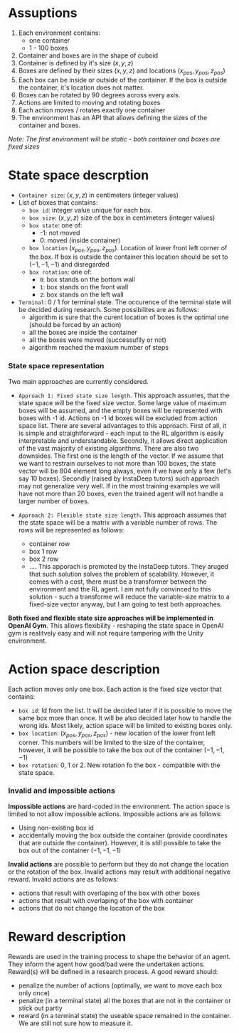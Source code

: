 # Assuptions
1. Each environment contains:
    - one container
    - 1 - 100 boxes
2. Container and boxes are in the shape of cuboid
3. Container is defined by it's size $(x, y, z)$
4. Boxes are defined by their sizes $(x, y, z)$ and locations $(x_{pos}, y_{pos}, z_{pos})$
5. Each box can be inside or outside of the container. If the box is outside the container, it's location does not matter.
6. Boxes can be rotated by 90 degrees across every axis.
7. Actions are limited to moving and rotating boxes
8. Each action moves / rotates exactly one container
9. The environment has an API that allows defining the sizes of the container and boxes.

*Note: The first environment will be static - both container and boxes are fixed sizes*

# State space descrption
- `Container size`: $(x, y, z)$ in centimeters (integer values)
- List of boxes that contains:
	- `box id`: integer value unique for each box. 
	- `box size`: $(x, y, z)$ size of the box in centimeters (integer values)
	- `box state`: one of:
		- -1: not moved
		-  0: moved (inside container)
	- `box location` $(x_{pos}, y_{pos}, z_{pos})$. Location of lower front left corner of the box. If box is outside the container this location should be set to $(-1, -1, -1)$ and disregarded
	- `box rotation`: one of:
		- `0`: box stands on the bottom wall
		- `1`: box stands on the front wall
		- `2`: box stands on the left wall
- `Terminal`: 0 / 1 for terminal state. The occurence of the terminal state will be decided during research. Some possibilites are as follows:
    - algorithm is sure that the curent location of boxes is the optimal one (should be forced by an action)
    - all the boxes are inside the container
    - all the boxes were moved (successuflly or not)
    - algorithm reached the maxium number of steps

### State space representation
Two main approaches are currently considered. 
- `Approach 1: Fixed state size length`. This approach assumes, that the state space will be the fixed size vector. Some large value of maximum boxes will be assumed, and the empty boxes will be represented with boxes with -1 id. Actions on -1 id boxes will be excluded from action space list. There are several advantages to this approach. First of all, it is simple and straightforward - each input to the RL algorithm is easily interpretable and understandable. Secondly, it allows direct application of the vast majority of existing algorithms. There are also two downsides. The first one is the length of the vector. If we assume that we want to restrain ourselves to not more than 100 boxes, the state vector will be 804 element long always, even if we have only a few (let's say 10 boxes). Secondly (raised by InstaDeep tutors) such approach may not generalize very well. If in the most training examples we will have not more than 20 boxes, even the trained agent will not handle a larger number of boxes. 

- `Approach 2: Flexible state size length`. This approach assumes that the state space will be a matrix with a variable number of rows.
The rows will be represented as follows:
    - container row
    - box 1 row
    - box 2 row
    - ....
This apporach is promoted by the InstaDeep tutors. They aruged that such solution solves the problem of scalability. However, it comes with a cost, there must be a transformer between the environment and the RL agent. I am not fully convinced to this solution - such a transforme will reduce the variable-size matrix to a fixed-size vector anyway, but I am going to test both approaches.

**Both fixed and flexible state size approaches will be implemented in OpenAI Gym**. This allows flexibility - reshaping the state space in OpenAI gym is realitvely easy and will not require tampering with the Unity environment.

# Action space description
Each action moves only one box. Each action is the fixed size vector that contains:
- `box id`: Id from the list. It will be decided later if it is possible to move the same box more than once. It will be also decided later how to handle the wrong ids. Most likely, action space will be limited to existing boxes only.
- `box location`: $(x_{pos}, y_{pos}, z_{pos})$ - new location of the lower front left corner. This numbers will be limited to the size of the container, however, it will be possible to take the box out of the container $(-1, -1, -1)$
- `box rotation`: 0, 1 or 2. New rotation fo the box - compatible with the state space.

### Invalid and impossible actions
**Impossible actions** are hard-coded in the environment. The action space is limited to not allow impossible actions. Impossible actions are as follows:
- Using non-existing box id
- accidentally moving the box outside the container (provide coordinates that are outside the container). However, it is still possible to take the box out of the container $(-1, -1, -1)$

**Invalid actions** are possible to perform but they do not change the location or the rotation of the box. Invalid actions may result with additional negative reward. Invalid actions are as follows:
- actions that result with overlaping of the box with other boxes
- actions that result with overlaping of the box with container
- actions that do not change the location of the box

# Reward description 
Rewards are used in the training process to shape the behavior of an agent. They inform the agent how good/bad were the undertaken actions. Reward(s) will be defined in a research process. A good reward should:
- penalize the number of actions (optimally, we want to move each box only once)
- penalize (in a terminal state) all the boxes that are not in the container or stick out partly
- reward (in a terminal state) the useable space remained in the container. We are still not sure how to measure it.





